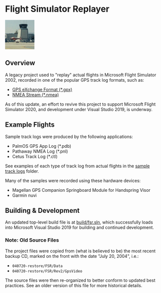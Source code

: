 # Flight Simulator Replayer

![grumman-solo](build/fsrtool96x256.jpg)

## Overview

A legacy project used to "replay" actual flights in Microsoft Flight Simulator 2002,
recorded in one of the popular GPS track log formats, such as:

- [GPS eXchange Format (*.gpx)](https://en.wikipedia.org/wiki/GPS_Exchange_Format)
- [NMEA Stream (*.nmea)](https://en.wikipedia.org/wiki/NMEA_0183)

As of this update, an effort to revive this project to support Microsoft
Flight Simulator 2020, and development under Visual Studio 2019, is underway.

## Example Flights

Sample track logs were produced by the following applications:

- PalmOS GPS App Log (*.pdb)
- Pathaway NMEA Log (*.pnl)
- Cetus Track Log (*.ctl)

See examples of each type of track log from actual flights in 
the [sample track logs](samples/tracklogs) folder.

Many of the samples were recorded using these hardware devices:

- Magellan GPS Companion Springboard Module for Handspring Visor
- Garmin nuvi

## Building & Development

An updated top-level build file is at [build/fsr.sln](build/fsr.sln), which
successfully loads into Microsoft Visual Studio 2019 for building and 
continued development.

### Note: Old Source Files

The project files were copied from (what is believed to be) the most recent
backup CD, marked on the front with the date "July 20, 2004", i.e.:

- `040720-restore/FSR/Data`
- `040720-restore/FSR/Rev2/GpsVideo`

The source files were then re-organized to better conform to updated best practices.
See an older version of this file for more historical details.
